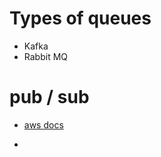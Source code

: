 # Types of queues
- Kafka
- Rabbit MQ


# pub / sub
- [aws docs](https://aws.amazon.com/pub-sub-messaging/)


- 
